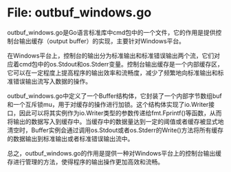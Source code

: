 # File: outbuf_windows.go

outbuf_windows.go是Go语言标准库中cmd包中的一个文件，它的作用是提供控制台输出缓存（output buffer）的实现，主要针对Windows平台。

在Windows平台上，控制台的输出分为标准输出和标准错误输出两个流，它们对应着cmd包中的os.Stdout和os.Stderr变量。控制台输出缓存是一个内部缓存区，它可以在一定程度上提高程序的输出效率和流畅度，减少了频繁地向标准输出和标准错误输出流写入数据的操作。

outbuf_windows.go中定义了一个Buffer结构体，它封装了一个内部字节数组buf和一个互斥锁mu，用于对缓存的操作进行加锁。这个结构体实现了io.Writer接口，因此可以将其实例作为io.Writer类型的参数传递给fmt.Fprintf()等函数，从而将输出的数据写入到缓存中。当缓存中的数据量达到一定的阈值或者缓存被显式地清空时，Buffer实例会通过调用os.Stdout或者os.Stderr的Write()方法将所有缓存的数据输出到标准输出或者标准错误输出流中。

总之，outbuf_windows.go的作用是提供一种对Windows平台上的控制台输出缓存进行管理的方法，使得程序的输出操作更加高效和流畅。

